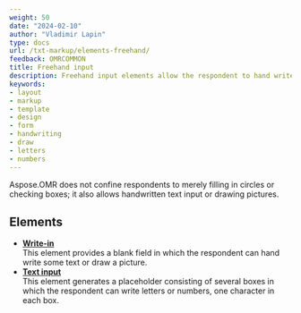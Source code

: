 ```yaml
---
weight: 50
date: "2024-02-10"
author: "Vladimir Lapin"
type: docs
url: /txt-markup/elements-freehand/
feedback: OMRCOMMON
title: Freehand input
description: Freehand input elements allow the respondent to hand write some text or draw a picture.
keywords:
- layout
- markup
- template
- design
- form
- handwriting
- draw
- letters
- numbers
---
```


Aspose.OMR does not confine respondents to merely filling in circles or checking boxes; it also allows handwritten text input or drawing pictures.

## Elements

- [**Write-in**](/omr/txt-markup/write_in/)  
  This element provides a blank field in which the respondent can hand write some text or draw a picture.
- [**Text input**](/omr/txt-markup/text_input/)  
  This element generates a placeholder consisting of several boxes in which the respondent can write letters or numbers, one character in each box.
